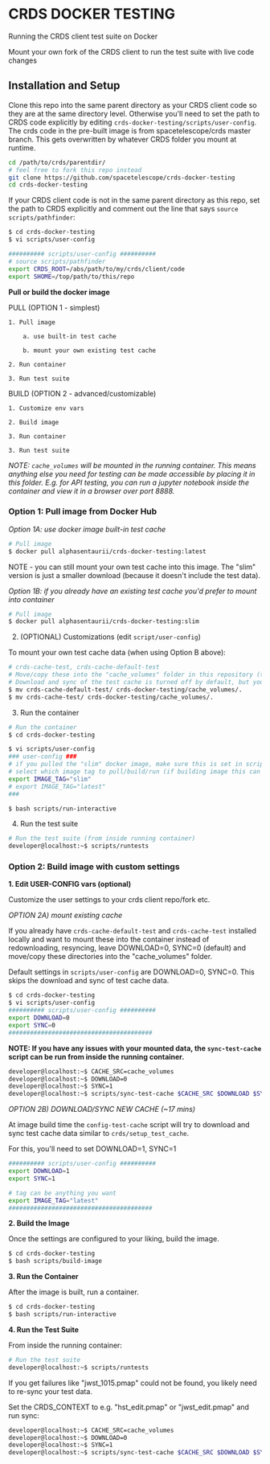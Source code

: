 # CRDS DOCKER TESTING

Running the CRDS client test suite on Docker

Mount your own fork of the CRDS client to run the test suite with live code changes

## Installation and Setup

Clone this repo into the same parent directory as your CRDS client code so they are at the same directory level. Otherwise you'll need to set the path to CRDS code explicitly by editing `crds-docker-testing/scripts/user-config`. The crds code in the pre-built image is from spacetelescope/crds master branch. This gets overwritten by whatever CRDS folder you mount at runtime.

```bash
cd /path/to/crds/parentdir/
# feel free to fork this repo instead
git clone https://github.com/spacetelescope/crds-docker-testing
cd crds-docker-testing
```

If your CRDS client code is not in the same parent directory as this repo, set the path to CRDS explicitly and comment out the line that says `source scripts/pathfinder`:

```bash
$ cd crds-docker-testing
$ vi scripts/user-config

########## scripts/user-config ##########
# source scripts/pathfinder
export CRDS_ROOT=/abs/path/to/my/crds/client/code
export SHOME=/top/path/to/this/repo
```

**Pull or build the docker image**

PULL (OPTION 1 - simplest)

    1. Pull image

        a. use built-in test cache

        b. mount your own existing test cache

    2. Run container

    3. Run test suite


BUILD (OPTION 2 - advanced/customizable)

    1. Customize env vars

    2. Build image

    3. Run container

    3. Run test suite


*NOTE: `cache_volumes` will be mounted in the running container. This means anything else you need for testing can be made accessible by placing it in this folder. E.g. for API testing, you can run a jupyter notebook inside the container and view it in a browser over port 8888.*


### Option 1: Pull image from Docker Hub

*Option 1A: use docker image built-in test cache*

```bash
# Pull image
$ docker pull alphasentaurii/crds-docker-testing:latest
```

NOTE - you can still mount your own test cache into this image. The "slim" version is just a smaller download (because it doesn't include the test data).

*Option 1B: if you already have an existing test cache you'd prefer to mount into container*

```bash
# Pull image
$ docker pull alphasentaurii/crds-docker-testing:slim
```

2. (OPTIONAL) Customizations (edit `script/user-config`)

To mount your own test cache data (when using Option B above):

```bash
# crds-cache-test, crds-cache-default-test
# Move/copy these into the "cache_volumes" folder in this repository (to be mounted into container at runtime)
# Download and sync of the test cache is turned off by default, but you can re-sync if necessary from inside the container.
$ mv crds-cache-default-test/ crds-docker-testing/cache_volumes/.
$ mv crds-cache-test/ crds-docker-testing/cache_volumes/.
```


3. Run the container

```bash
# Run the container
$ cd crds-docker-testing

$ vi scripts/user-config
### user-config ###
# if you pulled the "slim" docker image, make sure this is set in scripts/user-config
# select which image tag to pull/build/run (if building image this can be anything)
export IMAGE_TAG="slim"
# export IMAGE_TAG="latest"
###

$ bash scripts/run-interactive
```

4. Run the test suite

```bash
# Run the test suite (from inside running container)
developer@localhost:~$ scripts/runtests
```



### Option 2: Build image with custom settings 

**1. Edit USER-CONFIG vars (optional)**

Customize the user settings to your crds client repo/fork etc.

*OPTION 2A) mount existing cache*

If you already have  `crds-cache-default-test` and `crds-cache-test` installed locally and want to mount these into the container instead of redownloading, resyncing, leave DOWNLOAD=0, SYNC=0 (default) and move/copy these directories into the "cache_volumes" folder.

Default settings in `scripts/user-config` are DOWNLOAD=0, SYNC=0. This skips the download and sync of test cache data.

```bash
$ cd crds-docker-testing
$ vi scripts/user-config
########## scripts/user-config ##########
export DOWNLOAD=0
export SYNC=0
########################################
```

**NOTE: If you have any issues with your mounted data, the `sync-test-cache` script can be run from inside the running container.**

```bash
developer@localhost:~$ CACHE_SRC=cache_volumes
developer@localhost:~$ DOWNLOAD=0
developer@localhost:~$ SYNC=1
developer@localhost:~$ scripts/sync-test-cache $CACHE_SRC $DOWNLOAD $SYNC
```


*OPTION 2B) DOWNLOAD/SYNC NEW CACHE (~17 mins)*

At image build time the `config-test-cache` script will try to download and sync test cache data similar to `crds/setup_test_cache`.

For this, you'll need to set DOWNLOAD=1, SYNC=1

```bash
########## scripts/user-config ##########
export DOWNLOAD=1
export SYNC=1

# tag can be anything you want
export IMAGE_TAG="latest"
########################################
```


**2. Build the Image**

Once the settings are configured to your liking, build the image.

```bash
$ cd crds-docker-testing
$ bash scripts/build-image
```


**3. Run the Container**

After the image is built, run a container.

```bash
$ cd crds-docker-testing
$ bash scripts/run-interactive
```

**4. Run the Test Suite**

From inside the running container:

```bash
# Run the test suite
developer@localhost:~$ scripts/runtests
```

If you get failures like "jwst_1015.pmap" could not be found, you likely need to re-sync your test data.

Set the CRDS_CONTEXT to e.g. "hst_edit.pmap" or "jwst_edit.pmap" and run sync:

```bash
developer@localhost:~$ CACHE_SRC=cache_volumes
developer@localhost:~$ DOWNLOAD=0
developer@localhost:~$ SYNC=1
developer@localhost:~$ scripts/sync-test-cache $CACHE_SRC $DOWNLOAD $SYNC
```
